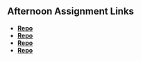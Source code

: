 ## Afternoon Assignment Links

* **[Repo](https://github.com/MarcS2/BurgerShack)**
* **[Repo](https://github.com/MarcS2/GregsListDB)**
* **[Repo](https://github.com/MarcS2/Planets)**
* **[Repo](https://github.com/MarcS2/<ASSIGNMENT_REPO>)**
